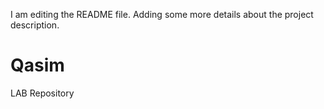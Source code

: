 I am editing the README file. Adding some more details about the project description.
# Qasim
LAB Repository
